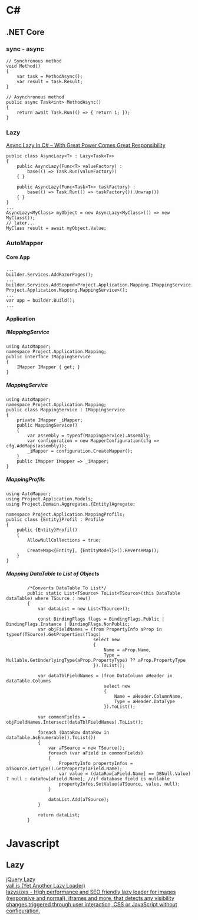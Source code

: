 # C#
## .NET Core
### sync - async
```
// Synchronous method
void Method()
{
    var task = MethodAsync();
    var result = task.Result;
}

// Asynchronous method
public async Task<int> MethodAsync()
{
    return await Task.Run(() => { return 1; });
}
```
### Lazy 
[Async Lazy In C# – With Great Power Comes Great Responsibility](https://www.codeproject.com/Articles/5366567/Async-Lazy-In-Csharp-With-Great-Power-Comes-Great)  
```
public class AsyncLazy<T> : Lazy<Task<T>>
{
    public AsyncLazy(Func<T> valueFactory) :
        base(() => Task.Run(valueFactory))
    { }

    public AsyncLazy(Func<Task<T>> taskFactory) :
        base(() => Task.Run(() => taskFactory()).Unwrap())
    { }
}
...
AsyncLazy<MyClass> myObject = new AsyncLazy<MyClass>(() => new MyClass());
// later...
MyClass result = await myObject.Value;
```
### AutoMapper
#### Core App
```
...
builder.Services.AddRazorPages();
...
builder.Services.AddScoped<Project.Application.Mapping.IMappingService, Project.Application.Mapping.MappingService>();
...
var app = builder.Build();
...
```
#### Application
##### IMappingService
```
using AutoMapper;
namespace Project.Application.Mapping;
public interface IMappingService
{
    IMapper IMapper { get; }
}
```
##### MappingService
```
using AutoMapper;
namespace Project.Application.Mapping;
public class MappingService : IMappingService
{
    private IMapper _iMapper;
    public MappingService()
    {
        var assembly = typeof(MappingService).Assembly;
        var configuration = new MapperConfiguration(cfg => cfg.AddMaps(assembly));
        _iMapper = configuration.CreateMapper();
    }
    public IMapper IMapper => _iMapper;
}
```
##### MappingProfils
```
using AutoMapper;
using Project.Application.Models;
using Project.Domain.Aggregates.{Entity}Agregate;

namespace Project.Application.MappingProfils;
public class {Entity}Profil : Profile
{
    public {Entity}Profil()
    {
        AllowNullCollections = true;

        CreateMap<{Entity}, {EntityModel}>().ReverseMap();
    }
}
```
##### Mapping DataTable to List of Objects
```
        /*Converts DataTable To List*/
        public static List<TSource> ToList<TSource>(this DataTable dataTable) where TSource : new()
        {
            var dataList = new List<TSource>();

            const BindingFlags flags = BindingFlags.Public | BindingFlags.Instance | BindingFlags.NonPublic;
            var objFieldNames = (from PropertyInfo aProp in typeof(TSource).GetProperties(flags)
                                 select new
                                 {
                                     Name = aProp.Name,
                                     Type = Nullable.GetUnderlyingType(aProp.PropertyType) ?? aProp.PropertyType
                                 }).ToList();

            var dataTblFieldNames = (from DataColumn aHeader in dataTable.Columns
                                     select new
                                     {
                                         Name = aHeader.ColumnName,
                                         Type = aHeader.DataType
                                     }).ToList();

            var commonFields = objFieldNames.Intersect(dataTblFieldNames).ToList();

            foreach (DataRow dataRow in dataTable.AsEnumerable().ToList())
            {
                var aTSource = new TSource();
                foreach (var aField in commonFields)
                {
                    PropertyInfo propertyInfos = aTSource.GetType().GetProperty(aField.Name);
                    var value = (dataRow[aField.Name] == DBNull.Value) ? null : dataRow[aField.Name]; //if database field is nullable
                    propertyInfos.SetValue(aTSource, value, null);
                }

                dataList.Add(aTSource);
            }

            return dataList;
        }
```
# Javascript
## Lazy
[jQuery Lazy](http://jquery.eisbehr.de/lazy/)  
[yall.js (Yet Another Lazy Loader)](https://github.com/malchata/yall.js)  
[lazysizes - High performance and SEO friendly lazy loader for images (responsive and normal), iframes and more, that detects any visibility changes triggered through user interaction, CSS or JavaScript without configuration.](https://github.com/aFarkas/lazysizes)  
